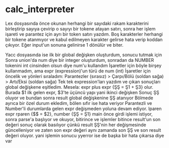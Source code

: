 # calc_interpreter

Lex dosyasında önce okunan herhangi bir sayıdaki rakam karakterini birleştirip sayıya çevirip o sayıyı bir tokene atayan satırı,
sonra her işlem işareti ve parantez için ayrı bir token satırı yazdım.
Boş karakterler herhangi bir tokene atanmıyor ve kabul edilmeyen karakter gelirse hata verip koddan çıkıyor.
Eğer input'un sonuna gelinirse 1 dönülür ve biter.

Yacc dosyasında ise ilk bir global değişken oluşturdum, sonucu tutmak için
Sonra union'da num diye bir integer oluşturdum, sonradan da NUMBER tokenini int cinsinden olsun diye num'u kullandım
İşaretler için böyle birşey kullanmadım, ama expr (expression)'un türü de num (int)
İşaretler için öncelik ve yönleri sıraladım: Parantezler (sırasız) > Çarpı/Bölü (soldan sağa) > Artı/Eksi (soldan sağa)
Tek tek expression'ları yazdım ve çıkan sonuçları global değişkene eşitledim.
Mesela: expr plus expr {ŞŞ = Ş1 + Ş3} olur. Burada $1 ilk gelen expr, $3'te üçüncü yapı yani ikinci değişken
Sonuç ŞŞ oluyor ve bundan sonra result global değişkenine ŞŞ atanıyor
Bölmede ayrıca bir özel durum ekledim, bölen sıfır ise hata veriyor
Parantezli ve Number'li durumlarda gelen expr değişmeden yoluna devam ediyor. 
lparen expr rparen {$$ = $2}, number {ŞŞ = Ş1}
main önce girdi işlemi istiyor, sonra parse'a başlıyor ve okuyor, bitirince ve işlemler bitince result'un son değeri sonuç olarak basılıyor
çünkü result ŞŞ'nin her değişmesinde güncelleniyor ve zaten son expr değeri aynı zamanda son ŞŞ ve son result değeri oluyor. yani işlemin sonucu
yyerror ise de başka bir hata çıkarsa diye var
 
